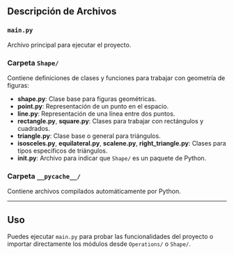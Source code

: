 
## Descripción de Archivos

### `main.py`
Archivo principal para ejecutar el proyecto.

### Carpeta `Shape/`
Contiene definiciones de clases y funciones para trabajar con geometría de figuras:

- **shape.py**: Clase base para figuras geométricas.
- **point.py**: Representación de un punto en el espacio.
- **line.py**: Representación de una línea entre dos puntos.
- **rectangle.py**, **square.py**: Clases para trabajar con rectángulos y cuadrados.
- **triangle.py**: Clase base o general para triángulos.
- **isosceles.py**, **equilateral.py**, **scalene.py**, **right_triangle.py**: Clases para tipos específicos de triángulos.
- **__init__.py**: Archivo para indicar que `Shape/` es un paquete de Python.

### Carpeta `__pycache__/`
Contiene archivos compilados automáticamente por Python.

---

## Uso

Puedes ejecutar `main.py` para probar las funcionalidades del proyecto o importar directamente los módulos desde `Operations/` o `Shape/`.

